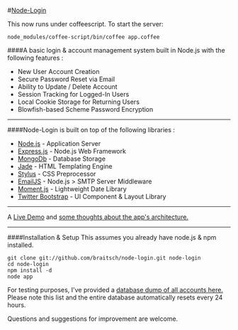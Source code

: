 #[Node-Login](http://node-login.braitsch.io)

This now runs under coffeescript.  To start the server:

```
node_modules/coffee-script/bin/coffee app.coffee
```

####A basic login & account management system built in Node.js with the following features :

* New User Account Creation
* Secure Password Reset via Email
* Ability to Update / Delete Account
* Session Tracking for Logged-In Users
* Local Cookie Storage for Returning Users
* Blowfish-based Scheme Password Encryption

***

####Node-Login is built on top of the following libraries :

* [Node.js](http://nodejs.org/) - Application Server
* [Express.js](http://expressjs.com/) - Node.js Web Framework
* [MongoDb](http://www.mongodb.org/) - Database Storage
* [Jade](http://jade-lang.com/) - HTML Templating Engine
* [Stylus](http://learnboost.github.com/stylus/) - CSS Preprocessor
* [EmailJS](http://github.com/eleith/emailjs) - Node.js > SMTP Server Middleware
* [Moment.js](http://momentjs.com/) - Lightweight Date Library
* [Twitter Bootstrap](http://twitter.github.com/bootstrap/) - UI Component & Layout Library

***

A [Live Demo](http://node-login.braitsch.io) and [some thoughts about the app's architecture.](http://www.quietless.com/kitchen/building-a-login-system-in-node-js-and-mongodb/)

***

####Installation & Setup
This assumes you already have node.js & npm installed.
```
git clone git://github.com/braitsch/node-login.git node-login
cd node-login
npm install -d
node app
```
For testing purposes, I've provided a [database dump of all accounts here.](http://node-login.braitsch.io/print)  
Please note this list and the entire database automatically resets every 24 hours.

Questions and suggestions for improvement are welcome.
